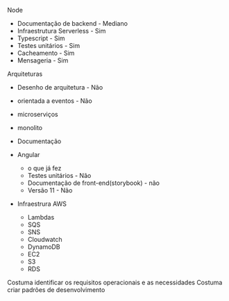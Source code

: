 Node
  - Documentação de backend - Mediano
  - Infraestrutura Serverless - Sim
  - Typescript - Sim
  - Testes unitários - Sim
  - Cacheamento - Sim
  - Mensageria - Sim

Arquiteturas
  - Desenho de arquitetura - Não
  - orientada a eventos - Não
  - microserviços
  - monolito
  - Documentação

- Angular
  - o que já fez
  - Testes unitários - Não
  - Documentação de front-end(storybook) - não
  - Versão 11 - Não

- Infraestrura
  AWS
    - Lambdas
    - SQS
    - SNS
    - Cloudwatch
    - DynamoDB
    - EC2
    - S3
    - RDS


Costuma identificar os requisitos operacionais e as necessidades
Costuma criar padrões de desenvolvimento